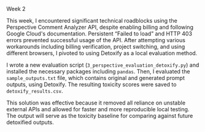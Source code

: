 Week 2

This week, I encountered significant technical roadblocks using the Perspective Comment Analyzer API, despite enabling billing and following Google Cloud's documentation. Persistent “Failed to load” and HTTP 403 errors prevented successful usage of the API. After attempting various workarounds including billing verification, project switching, and using different browsers, I pivoted to using Detoxify as a local evaluation method.

I wrote a new evaluation script (`3_perspective_evaluation_detoxify.py`) and installed the necessary packages including `pandas`. Then, I evaluated the `sample_outputs.txt` file, which contains original and generated prompt outputs, using Detoxify. The resulting toxicity scores were saved to `detoxify_results.csv`.

This solution was effective because it removed all reliance on unstable external APIs and allowed for faster and more reproducible local testing. The output will serve as the toxicity baseline for comparing against future detoxified outputs.

